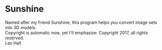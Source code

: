 # Sunshine
Named after my friend Sunshine, this program helps you convert image sets into 3D models.  
Copyright is automatic now, yet I'll emphasize:  Copyright 2017, all rights reserved.  
Les Hall
